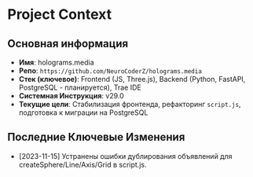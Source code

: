 # Project Context

## Основная информация
- **Имя**: holograms.media
- **Репо**: `https://github.com/NeuroCoderZ/holograms.media`
- **Стек (ключевое)**: Frontend (JS, Three.js), Backend (Python, FastAPI, PostgreSQL - планируется), Trae IDE
- **Системная Инструкция**: v29.0
- **Текущие цели**: Стабилизация фронтенда, рефакторинг `script.js`, подготовка к миграции на PostgreSQL

## Последние Ключевые Изменения
- [2023-11-15] Устранены ошибки дублирования объявлений для createSphere/Line/Axis/Grid в script.js.